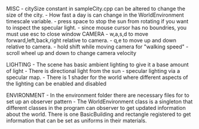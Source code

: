MISC
    - citySize constant in sampleCity.cpp can be altered to change the size of the city.
    - How fast a day is can change in the WorldEnvironment timescale variable.
    - press space to stop the sun from rotating if you want to inspect the specular light.
    - since mouse cursor has no boundries, you must use esc to close window
CAMERA
    - w,a,s,d to move forward,left,back,right relative to camera.
    - q,e to move up and down relative to camera.
    - hold shift while moving camera for "walking speed"
    - scroll wheel up and down to change camera velocity

LIGHTING
    - The scene has basic ambient lighting to give it a base amount of light
    - There is directional light from the sun 
    - specular lighting via a specular map.
    - There is 1 shader for the world where different aspects of the lighting can be enabled and disabled

ENVIRONMENT
    - In the environment folder there are necessary files for to set up an observer pattern
    - The WorldEnvironment class is a singleton that different classes in the program can observer
      to get updated information about the world. There is one BasicBuilding and rectangle registered
      to get information that can be set as uniforms in their materials.
